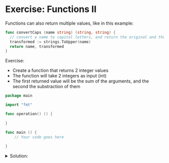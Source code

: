 # Exercise: Functions II

Functions can also return multiple values, like in this example:

```go
func convertCaps (name string) (string, string) {
  // convert a name to capital letters, and return the original and the transformed one
  transformed := strings.ToUpper(name)
  return name, transformed
}
```

Exercise:

- Create a function that returns 2 integer values
- The function will take 2 integers as input (int)
- The first returned value will be the sum of the arguments, and the second the substraction of them

```go
package main

import "fmt"

func operation() () {
    
}

func main () {
    // Your code goes here
    
}

```

<details>
<summary> Solution: </summary>

```golang
package main

import "fmt"

func operation(x, y int) (int, int) {
    var sum, substraction int
    sum = x + y
    substraction = x - y 
    return sum, substraction
}

func main () {
    // Your code goes here
    sum, subs := operation(10,5)
    fmt.Println(sum, subs)
}

```

</details>
